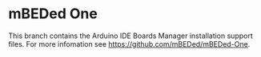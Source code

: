 # mBEDed One
This branch contains the Arduino IDE Boards Manager installation support files. For more infomation see https://github.com/mBEDed/mBEDed-One.